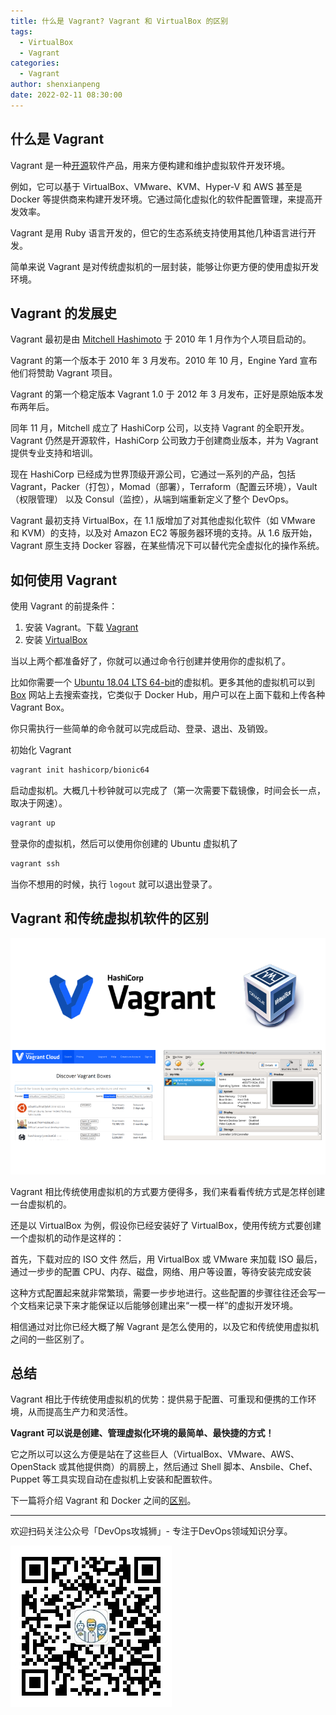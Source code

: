 ```yaml
---
title: 什么是 Vagrant? Vagrant 和 VirtualBox 的区别
tags:
  - VirtualBox
  - Vagrant
categories:
  - Vagrant
author: shenxianpeng
date: 2022-02-11 08:30:00
---
```


## 什么是 Vagrant

Vagrant 是一种[开源](https://github.com/hashicorp/vagrant)软件产品，用来方便构建和维护虚拟软件开发环境。

例如，它可以基于 VirtualBox、VMware、KVM、Hyper-V 和 AWS 甚至是 Docker 等提供商来构建开发环境。它通过简化虚拟化的软件配置管理，来提高开发效率。

Vagrant 是用 Ruby 语言开发的，但它的生态系统支持使用其他几种语言进行开发。

简单来说 Vagrant 是对传统虚拟机的一层封装，能够让你更方便的使用虚拟开发环境。

## Vagrant 的发展史

<!-- more -->

Vagrant 最初是由 [Mitchell Hashimoto](https://www.hashicorp.com/about?name=mitchell-hashimoto) 于 2010 年 1 月作为个人项目启动的。

Vagrant 的第一个版本于 2010 年 3 月发布。2010 年 10 月，Engine Yard 宣布他们将赞助 Vagrant 项目。

Vagrant 的第一个稳定版本 Vagrant 1.0 于 2012 年 3 月发布，正好是原始版本发布两年后。

同年 11 月，Mitchell 成立了 HashiCorp 公司，以支持 Vagrant 的全职开发。Vagrant 仍然是开源软件，HashiCorp 公司致力于创建商业版本，并为 Vagrant 提供专业支持和培训。

现在 HashiCorp 已经成为世界顶级开源公司，它通过一系列的产品，包括 Vagrant，Packer（打包），Momad（部署），Terraform（配置云环境），Vault（权限管理） 以及 Consul（监控），从端到端重新定义了整个 DevOps。

Vagrant 最初支持 VirtualBox，在 1.1 版增加了对其他虚拟化软件（如 VMware 和 KVM）的支持，以及对 Amazon EC2 等服务器环境的支持。从 1.6 版开始，Vagrant 原生支持 Docker 容器，在某些情况下可以替代完全虚拟化的操作系统。

## 如何使用 Vagrant

使用 Vagrant 的前提条件：

1. 安装 Vagrant。下载 [Vagrant](https://www.vagrantup.com/downloads)
2. 安装 [VirtualBox](https://www.virtualbox.org/)

当以上两个都准备好了，你就可以通过命令行创建并使用你的虚拟机了。

比如你需要一个 [Ubuntu 18.04 LTS 64-bit](https://app.vagrantup.com/hashicorp/boxes/bionic64)的虚拟机。更多其他的虚拟机可以到 [Box](https://app.vagrantup.com/boxes/search) 网站上去搜索查找，它类似于 Docker Hub，用户可以在上面下载和上传各种 Vagrant Box。

你只需执行一些简单的命令就可以完成启动、登录、退出、及销毁。

初始化 Vagrant

```bash
vagrant init hashicorp/bionic64
```

启动虚拟机。大概几十秒钟就可以完成了（第一次需要下载镜像，时间会长一点，取决于网速）。

```bash
vagrant up
```

登录你的虚拟机，然后可以使用你创建的 Ubuntu 虚拟机了

```bash
vagrant ssh
```

当你不想用的时候，执行 `logout` 就可以退出登录了。

## Vagrant 和传统虚拟机软件的区别

<!-- more -->

![](vagrant/vagrant_virtualbox.png)

Vagrant 相比传统使用虚拟机的方式要方便得多，我们来看看传统方式是怎样创建一台虚拟机的。

还是以 VirtualBox 为例，假设你已经安装好了 VirtualBox，使用传统方式要创建一个虚拟机的动作是这样的：

首先，下载对应的 ISO 文件
然后，用 VirtualBox 或 VMware 来加载 ISO
最后，通过一步步的配置 CPU、内存、磁盘，网络、用户等设置，等待安装完成安装

这种方式配置起来就非常繁琐，需要一步步地进行。这些配置的步骤往往还会写一个文档来记录下来才能保证以后能够创建出来“一模一样”的虚拟开发环境。

相信通过对比你已经大概了解 Vagrant 是怎么使用的，以及它和传统使用虚拟机之间的一些区别了。

## 总结

Vagrant 相比于传统使用虚拟机的优势：提供易于配置、可重现和便携的工作环境，从而提高生产力和灵活性。

**Vagrant 可以说是创建、管理虚拟化环境的最简单、最快捷的方式！**

它之所以可以这么方便是站在了这些巨人（VirtualBox、VMware、AWS、OpenStack 或其他提供商）的肩膀上，然后通过 Shell 脚本、Ansbile、Chef、Puppet 等工具实现自动在虚拟机上安装和配置软件。

下一篇将介绍 Vagrant 和 Docker 之间的[区别](https://shenxianpeng.github.io/2022/01/vagrant-vs-docker/)。

---

欢迎扫码关注公众号「DevOps攻城狮」- 专注于DevOps领域知识分享。

![ ](https://github.com/shenxianpeng/shenxianpeng.github.io/blob/master/about/index/qrcode.jpg?raw=true)
